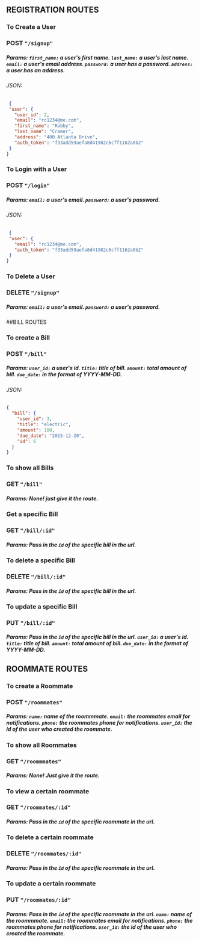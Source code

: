 
## REGISTRATION ROUTES

### To Create a User
### POST `"/signup"`
##### Params: `first_name:` a user's first name. `last_name:` a user's last name. `email:` a user's email address. `password:` a user has a password. `address:` a user has an address.

###### JSON:
```json
 { 
 "user": {
   "user_id": 2,
   "email": "rc1234@me.com",
   "first_name": "Robby",
   "last_name": "Cramer",
   "address": "400 Atlanta Drive",
   "auth_token": "f33add59aefa8d41982c6cff1162a8b2"
 }
} 
```


### To Login with a User
### POST `"/login"`
##### Params: `email:` a user's email. `password:` a user's password.

###### JSON:
```json
 {
 "user": {
   "email": "rc1234@me.com",
   "auth_token": "f33add59aefa8d41982c6cff1162a8b2"
 }
} 
```

### To Delete a User
### DELETE `"/signup"`
##### Params: `email:` a user's email. `password:` a user's password.



##BILL ROUTES

### To create a Bill
### POST `"/bill"`
##### Params: `user_id:` a user's id. `title:` title of bill. `amount:` total amount of bill. `due_date:` in the format of YYYY-MM-DD.

###### JSON:
```json
{
  "bill": {
    "user_id": 3,
    "title": "electric",
    "amount": 100,
    "due_date": "2015-12-20",
    "id": 6
  }
}
```



### To show all Bills
### GET `"/bill"`
##### Params: None! just give it the route.


### Get a specific Bill
### GET `"/bill/:id"`
##### Params: Pass in the `id` of the specific bill in the url.


### To delete a specific Bill
### DELETE `"/bill/:id"`
##### Params: Pass in the `id` of the specific bill in the url.


### To update a specific Bill
### PUT `"/bill/:id"`
##### Params: Pass in the `id` of the specific bill in the url. `user_id:` a user's id. `title:` title of bill. `amount:` total amount of bill. `due_date:` in the format of YYYY-MM-DD.


## ROOMMATE ROUTES

### To create a Roommate
### POST `"/roommates"`
##### Params: `name:` name of the roommmate. `email:` the roommates email for notifications. `phone:` the roommates phone for notifications. `user_id:` the id of the user who created the roommate.

### To show all Roommates
### GET `"/roommmates"`
##### Params: None! Just give it the route.

### To view a certain roommate
### GET `"/roommates/:id"`
##### Params: Pass in the `id` of the specific roommate in the url.

### To delete a certain roommate
### DELETE `"/roommates/:id"`
##### Params: Pass in the `id` of the specific roommate in the url.

### To update a certain roommate
### PUT `"/roommates/:id"`
##### Params: Pass in the `id` of the specific roommate in the url. `name:` name of the roommmate. `email:` the roommates email for notifications. `phone:` the roommates phone for notifications. `user_id:` the id of the user who created the roommate.




